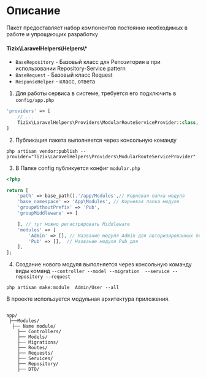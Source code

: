 # Описание 

Пакет предоставляет набор компонентов постоянно необходимых в работе и упрощающих разработку

#### Tizix\LaravelHelpers\Helpers\\*

- `BaseRepository` - Базовый класс для Репозитория в при использовании  Repository-Service pattern
- `BaseRequest` - Базовый класс Request
- `ResponseHelper` - класс, ответа 

1. Для работы сервиса в системе, требуется его подключить в `config/app.php`
```php
'providers' => [
    // ...
    Tizix\LaravelHelpers\Providers\ModularRouteServiceProvider::class,
]

```
2. Публикация пакета выполняется через консольную команду

```shell script
php artisan vendor:publish --provider="Tizix\LaravelHelpers\Providers\ModularRouteServiceProvider"
```
3. В Папке config публикуется конфиг `modular.php`
```php
<?php

return [
    'path' => base_path().'/app/Modules',// Корневая папка модуля
    'base_namespace' => 'App\Modules', // Корневая папка модуля
    'groupWithoutPrefix' => 'Pub',
    'groupMiddleware' => [

    ], // тут можно регистрировать Middleware
    'modules' => [
        'Admin' => [], // Название модуля Admin для авторизированных пользователь 
        'Pub' => [],  // Название модуля Pub для 
    ],
];
```


4. Создание нового модуля выполняется через консольную команду виды команд `--controller --model --migration  --service --repository --request`
```shell script
php artisan make:module  Admin/User --all 
```
В проекте используется модульная архитектура приложения.
<pre><code>
app/
 ├──Modules/
  ├── Name module<span></span>/
    ├── Controllers/
    ├── Models/
    ├── Migrations/
    ├── Routes/
    ├── Requests/
    ├── Services/
    ├── Repository/
    ├── DTO/
</code></pre>